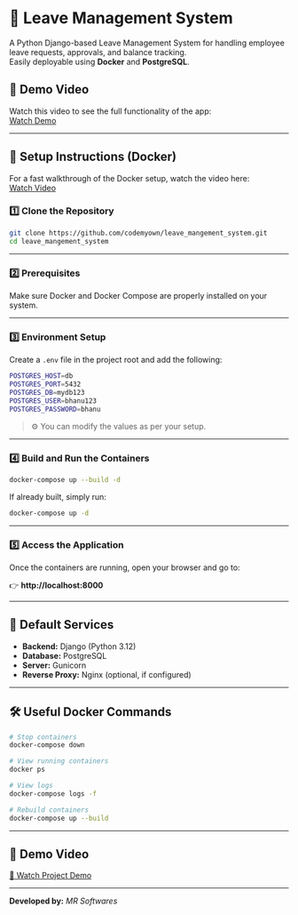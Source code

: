 # 🧾 Leave Management System

A Python Django-based Leave Management System for handling employee leave requests, approvals, and balance tracking.  
Easily deployable using **Docker** and **PostgreSQL**.


## 🎥 Demo Video
Watch this video to see the full functionality of the app:  
[Watch Demo](https://drive.google.com/file/d/1X4J3DLt6hN_vs2CtUVjb1_vPZNf_z-q7/view?usp=sharing)

---

## 🚀 Setup Instructions (Docker)

For a fast walkthrough of the Docker setup, watch the video here:  
[Watch Video](https://drive.google.com/file/d/10zGOMXtCFnwT6nztZEtD9AWD_-nAfazx/view?usp=sharing)

### 1️⃣ Clone the Repository
```bash
git clone https://github.com/codemyown/leave_mangement_system.git
cd leave_mangement_system
```

---

### 2️⃣ Prerequisites
Make sure Docker and Docker Compose are properly installed on your system.

---

### 3️⃣ Environment Setup
Create a `.env` file in the project root and add the following:

```bash
POSTGRES_HOST=db
POSTGRES_PORT=5432
POSTGRES_DB=mydb123
POSTGRES_USER=bhanu123
POSTGRES_PASSWORD=bhanu
```

> ⚙️ You can modify the values as per your setup.

---

### 4️⃣ Build and Run the Containers
```bash
docker-compose up --build -d
```

If already built, simply run:
```bash
docker-compose up -d
```

---

### 5️⃣ Access the Application
Once the containers are running, open your browser and go to:

👉 **http://localhost:8000**

---

## 🧩 Default Services
- **Backend:** Django (Python 3.12)
- **Database:** PostgreSQL
- **Server:** Gunicorn
- **Reverse Proxy:** Nginx (optional, if configured)

---

## 🛠️ Useful Docker Commands

```bash
# Stop containers
docker-compose down

# View running containers
docker ps

# View logs
docker-compose logs -f

# Rebuild containers
docker-compose up --build
```

---

## 📸 Demo Video
[🎥 Watch Project Demo](https://drive.google.com/file/d/1CzkiKfz21qvxce7AH8Sz9CJmwk46P65Z/view?usp=sharing)

---

**Developed by:** *MR Softwares*
